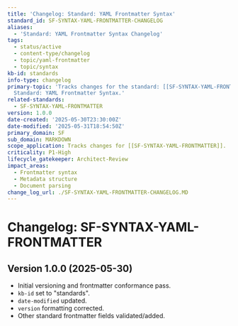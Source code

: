 ```yaml
---
title: 'Changelog: Standard: YAML Frontmatter Syntax'
standard_id: SF-SYNTAX-YAML-FRONTMATTER-CHANGELOG
aliases:
  - 'Standard: YAML Frontmatter Syntax Changelog'
tags:
  - status/active
  - content-type/changelog
  - topic/yaml-frontmatter
  - topic/syntax
kb-id: standards
info-type: changelog
primary-topic: 'Tracks changes for the standard: [[SF-SYNTAX-YAML-FRONTMATTER]] -
  Standard: YAML Frontmatter Syntax.'
related-standards:
  - SF-SYNTAX-YAML-FRONTMATTER
version: 1.0.0
date-created: '2025-05-30T23:30:00Z'
date-modified: '2025-05-31T18:54:50Z'
primary_domain: SF
sub_domain: MARKDOWN
scope_application: Tracks changes for [[SF-SYNTAX-YAML-FRONTMATTER]].
criticality: P1-High
lifecycle_gatekeeper: Architect-Review
impact_areas:
  - Frontmatter syntax
  - Metadata structure
  - Document parsing
change_log_url: ./SF-SYNTAX-YAML-FRONTMATTER-CHANGELOG.MD
---
```


# Changelog: SF-SYNTAX-YAML-FRONTMATTER

## Version 1.0.0 (2025-05-30)
- Initial versioning and frontmatter conformance pass.
- `kb-id` set to "standards".
- `date-modified` updated.
- `version` formatting corrected.
- Other standard frontmatter fields validated/added.
